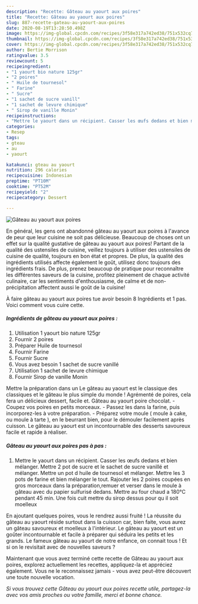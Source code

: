 ```yaml
---
description: "Recette: Gâteau au yaourt aux poires"
title: "Recette: Gâteau au yaourt aux poires"
slug: 887-recette-gateau-au-yaourt-aux-poires
date: 2020-08-19T13:28:50.498Z
image: https://img-global.cpcdn.com/recipes/3f58e317a742ed38/751x532cq70/gateau-au-yaourt-aux-poires-photo-principale-de-la-recette.jpg
thumbnail: https://img-global.cpcdn.com/recipes/3f58e317a742ed38/751x532cq70/gateau-au-yaourt-aux-poires-photo-principale-de-la-recette.jpg
cover: https://img-global.cpcdn.com/recipes/3f58e317a742ed38/751x532cq70/gateau-au-yaourt-aux-poires-photo-principale-de-la-recette.jpg
author: Bertie Morrison
ratingvalue: 3.5
reviewcount: 5
recipeingredient:
- "1 yaourt bio nature 125gr"
- "2 poires"
- " Huile de tournesol"
- " Farine"
- " Sucre"
- "1 sachet de sucre vanill"
- "1 sachet de levure chimique"
- " Sirop de vanille Monin"
recipeinstructions:
- "Mettre le yaourt dans un récipient. Casser les œufs dedans et bien mélanger. Mettre 2 pot de sucre et le sachet de sucre vanillé et mélanger. Mettre un pot d huile de tournesol et mélanger. Mettre les 3 pots de farine et bien mélanger le tout. Rajouter les 2 poires coupées en gros morceaux dans la préparation,remuer et verser dans le moule à gâteau avec du papier sulfurisé dedans. Mettre au four chaud a 180°C pendant 45 min. Une fois cuit mettre du sirop dessus pour qu il soit moelleux"
categories:
- Resep
tags:
- gteau
- au
- yaourt

katakunci: gteau au yaourt 
nutrition: 296 calories
recipecuisine: Indonesian
preptime: "PT10M"
cooktime: "PT52M"
recipeyield: "2"
recipecategory: Dessert

---
```



![Gâteau au yaourt aux poires](https://img-global.cpcdn.com/recipes/3f58e317a742ed38/751x532cq70/gateau-au-yaourt-aux-poires-photo-principale-de-la-recette.jpg)

En général, les gens ont abandonné gâteau au yaourt aux poires à l'avance de peur que leur cuisine ne soit pas délicieuse. Beaucoup de choses ont un effet sur la qualité gustative de gâteau au yaourt aux poires! Partant de la qualité des ustensiles de cuisine, veillez toujours à utiliser des ustensiles de cuisine de qualité, toujours en bon état et propres. De plus, la qualité des ingrédients utilisés affecte également le goût, utilisez donc toujours des ingrédients frais. De plus, prenez beaucoup de pratique pour reconnaître les différentes saveurs de la cuisine, profitez pleinement de chaque activité culinaire, car les sentiments d'enthousiasme, de calme et de non-précipitation affectent aussi le goût de la cuisine!

<!--inarticleads1-->

À faire gâteau au yaourt aux poires tue avoir besoin 8 Ingrédients et 1 pas. Voici comment vous cuire cette.

##### Ingrédients de gâteau au yaourt aux poires :

1. Utilisation 1 yaourt bio nature 125gr
1. Fournir 2 poires
1. Préparer  Huile de tournesol
1. Fournir  Farine
1. Fournir  Sucre
1. Vous avez besoin 1 sachet de sucre vanillé
1. Utilisation 1 sachet de levure chimique
1. Fournir  Sirop de vanille Monin


Mettre la préparation dans un Le gâteau au yaourt est le classique des classiques et le gâteau le plus simple du monde ! Agrémenté de poires, cela fera un délicieux dessert, facile et. Gâteau au yaourt poire chocolat. - Coupez vos poires en petits morceaux. - Passez les dans la farine, puis incorporez-les à votre préparation. - Préparez votre moule ( moule à cake, ou moule à tarte ), en le beurrant bien, pour le démouler facilement après cuisson. Le gâteau au yaourt est un incontournable des desserts savoureux facile et rapide à réaliser. 

<!--inarticleads2-->

##### Gâteau au yaourt aux poires pas à pas :

1. Mettre le yaourt dans un récipient. Casser les œufs dedans et bien mélanger. Mettre 2 pot de sucre et le sachet de sucre vanillé et mélanger. Mettre un pot d huile de tournesol et mélanger. Mettre les 3 pots de farine et bien mélanger le tout. Rajouter les 2 poires coupées en gros morceaux dans la préparation,remuer et verser dans le moule à gâteau avec du papier sulfurisé dedans. Mettre au four chaud a 180°C pendant 45 min. Une fois cuit mettre du sirop dessus pour qu il soit moelleux


En ajoutant quelques poires, vous le rendrez aussi fruité ! La réussite du gâteau au yaourt réside surtout dans la cuisson car, bien faite, vous aurez un gâteau savoureux et moelleux à l&#39;intérieur. Le gâteau au yaourt est un goûter incontournable et facile à préparer qui séduira les petits et les grands. Le fameux gâteau au yaourt de notre enfance, on connait tous ! Et si on le revisitait avec de nouvelles saveurs ? 

<!--inarticleads1-->

<p>
Maintenant que vous avez terminé cette recette de Gâteau au yaourt aux poires, explorez actuellement les recettes, appliquez-la et appréciez également. Vous ne le reconnaissez jamais - vous avez peut-être découvert une toute nouvelle vocation.
</p>

<p>
<i>Si vous trouvez cette Gâteau au yaourt aux poires recette utile, partagez-la avec vos amis proches ou votre famille, merci et bonne chance.</i>
</p>
